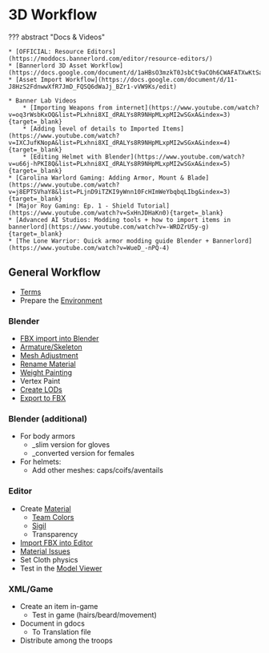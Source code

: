 # 3D Workflow

??? abstract "Docs & Videos"

    * [OFFICIAL: Resource Editors](https://moddocs.bannerlord.com/editor/resource-editors/)
    * [Bannerlord 3D Asset Workflow](https://docs.google.com/document/d/1aHBsO3mzkT0JsbCt9aCOh6CWAFATXwKtSaVb__TYIoo/edit)
    * [Asset Import Workflow](https://docs.google.com/document/d/11-J8HzS2FdnwwXfR7JmD_FQSQ6dWaJj_BZr1-vVW9Ks/edit)

    * Banner Lab Videos
        * [Importing Weapons from internet](https://www.youtube.com/watch?v=oq3rWsbKxOQ&list=PLxhni8XI_dRALYs8R9NHpMLxpMI2wSGxA&index=3){target=_blank}
        * [Adding level of details to Imported Items](https://www.youtube.com/watch?v=IXCJufKNopA&list=PLxhni8XI_dRALYs8R9NHpMLxpMI2wSGxA&index=4){target=_blank}
        * [Editing Helmet with Blender](https://www.youtube.com/watch?v=u66j-hPKI8Q&list=PLxhni8XI_dRALYs8R9NHpMLxpMI2wSGxA&index=5){target=_blank}
    * [Carolina Warlord Gaming: Adding Armor, Mount & Blade](https://www.youtube.com/watch?v=j8EPTSVhaY8&list=PLjnD9iTZKI9yWnn10FcHImWeYbqbqLIbg&index=3){target=_blank}
    * [Major Roy Gaming: Ep. 1 - Shield Tutorial](https://www.youtube.com/watch?v=SxHnJDHaKn0){target=_blank}
    * [Advanced AI Studios: Modding tools + how to import items in bannerlord](https://www.youtube.com/watch?v=-WRDZrU5y-g){target=_blank}
    * [The Lone Warrior: Quick armor modding guide Blender + Bannerlord](https://www.youtube.com/watch?v=WueD_-nPQ-4)

## General Workflow

* [Terms](/3d/terms/)
* Prepare the [Environment](/3d/environment/)

### Blender

* [FBX import into Blender](/3d/blender_fbx_import/)
* [Armature/Skeleton](/3d/armature_skeleton/)
* [Mesh Adjustment](/3d/mesh_adjustment/)
* [Rename Material](/3d/rename_material/)
* [Weight Painting](/3d/weight_painting/)
* Vertex Paint
* [Create LODs](/3d/create_lods)
* [Export to FBX](/3d/export_to_fbx)


### Blender (additional)

* For body armors
    * _slim version for gloves
    * _converted version for females
* For helmets:
    * Add other meshes: caps/coifs/aventails


### Editor

* Create [Material](/3d/material/)
    * [Team Colors](/3d/team_colors)
    * [Sigil](/3d/sigil)
    * Transparency
* [Import FBX into Editor](/3d/editor_fbx_import/)
* [Material Issues](/3d/material_issues/)
* Set Cloth physics
* Test in the [Model Viewer](/3d/model_viewer/)


### XML/Game

* Create an item in-game
    * Test in game (hairs/beard/movement)
* Document in gdocs
    * To Translation file
* Distribute among the troops

